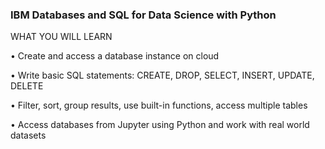 ### IBM Databases and SQL for Data Science with Python

WHAT YOU WILL LEARN

•	Create and access a database instance on cloud

•	Write basic SQL statements: CREATE, DROP, SELECT, INSERT, UPDATE, DELETE

•	Filter, sort, group results, use built-in functions, access multiple tables

•	Access databases from Jupyter using Python and work with real world datasets





